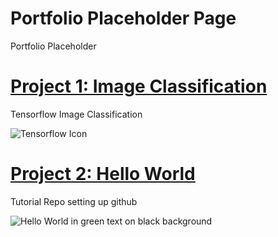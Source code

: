 # Portfolio Placeholder Page
Portfolio Placeholder

# [Project 1: Image Classification](https://github.com/scottmunson/tensorflow_image_classification)
Tensorflow Image Classification

![Tensorflow Icon](https://github.com/scottmunson/portfolio_/blob/main/images/TensorFlow.png)

# [Project 2: Hello World](https://github.com/scottmunson/hello-world)

Tutorial Repo setting up github

![Hello World in green text on black background](https://github.com/scottmunson/portfolio_/blob/main/images/HelloWorld.png)
